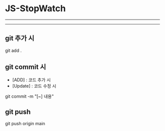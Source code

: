 # JS-StopWatch


------------



------------

## git 추가 시
  git add .

## git commit 시
  + [ADD] : 코드 추가 시
  + [Update] : 코드 수정 시
  
  git commit -m "[~] 내용"
 
## git push
  git push origin main
